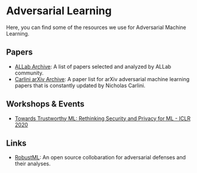 # Adversarial Learning

Here, you can find some of the resources we use for Adversarial Machine Learning.

## Papers

* [ALLab Archive](Papers/README.md): A list of papers selected and analyzed by ALLab community.
* [Carlini arXiv Archive](https://nicholas.carlini.com/writing/2019/all-adversarial-example-papers.html): A paper list for arXiv adversarial machine learning papers that is constantly updated by Nicholas Carlini.

## Workshops & Events

* [Towards Trustworthy ML: Rethinking Security and Privacy for ML - ICLR 2020](https://trustworthyiclr20.github.io/)

## Links

* [RobustML](https://www.robust-ml.org/): An open source collobaration for adversarial defenses and their analyses.

